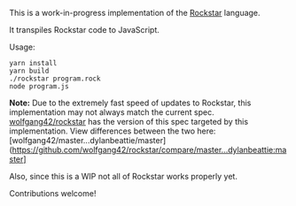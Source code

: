 This is a work-in-progress implementation of the [Rockstar](https://github.com/dylanbeattie/rockstar) language.

It transpiles Rockstar code to JavaScript.

Usage:
```
yarn install
yarn build
./rockstar program.rock
node program.js
```

**Note:** Due to the extremely fast speed of updates to Rockstar, this implementation may not always match the current spec. [wolfgang42/rockstar](https://github.com/wolfgang42/rockstar) has the version of this spec targeted by this implementation. View differences between the two here: [wolfgang42/master...dylanbeattie/master](https://github.com/wolfgang42/rockstar/compare/master...dylanbeattie:master]

Also, since this is a WIP not all of Rockstar works properly yet.

Contributions welcome!
